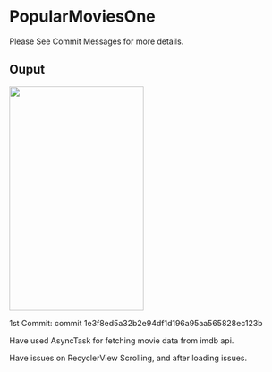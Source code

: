 # PopularMoviesOne

Please See Commit Messages for more details.

## Ouput

<img src="https://github.com/sayaMahi/PopularMoviesOne/tree/master/app/master/assets/app.gif" height="400" width="240"/>


1st Commit: commit 1e3f8ed5a32b2e94df1d196a95aa565828ec123b 

Have used AsyncTask for fetching movie data from imdb api.

Have issues on RecyclerView Scrolling, and after loading issues. 